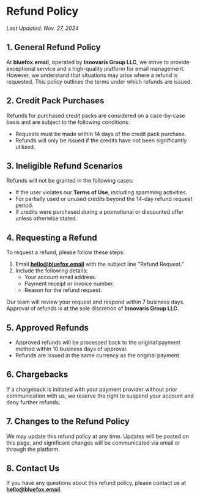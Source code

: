 # Refund Policy

_Last Updated: Nov. 27, 2024_

## 1. General Refund Policy

At **bluefox.email**, operated by **Innovaris Group LLC**, we strive to provide exceptional service and a high-quality platform for email management. However, we understand that situations may arise where a refund is requested. This policy outlines the terms under which refunds are issued.

## 2. Credit Pack Purchases

Refunds for purchased credit packs are considered on a case-by-case basis and are subject to the following conditions:

- Requests must be made within 14 days of the credit pack purchase.
- Refunds will only be issued if the credits have not been significantly utilized.

## 3. Ineligible Refund Scenarios

Refunds will not be granted in the following cases:

- If the user violates our **Terms of Use**, including spamming activities.
- For partially used or unused credits beyond the 14-day refund request period.
- If credits were purchased during a promotional or discounted offer unless otherwise stated.

## 4. Requesting a Refund

To request a refund, please follow these steps:

1. Email **hello@bluefox.email** with the subject line "Refund Request."
2. Include the following details:
   - Your account email address.
   - Payment receipt or invoice number.
   - Reason for the refund request.

Our team will review your request and respond within 7 business days. Approval of refunds is at the sole discretion of **Innovaris Group LLC**.

## 5. Approved Refunds

- Approved refunds will be processed back to the original payment method within 10 business days of approval.
- Refunds are issued in the same currency as the original payment.

## 6. Chargebacks

If a chargeback is initiated with your payment provider without prior communication with us, we reserve the right to suspend your account and deny further refunds.

## 7. Changes to the Refund Policy

We may update this refund policy at any time. Updates will be posted on this page, and significant changes will be communicated via email or through the platform.

## 8. Contact Us

If you have any questions about this refund policy, please contact us at **hello@bluefox.email**.


